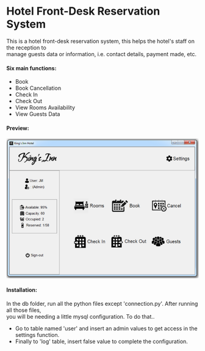 # Hotel Front-Desk Reservation System

This is a hotel front-desk reservation system, this helps the hotel's staff on the reception to \
manage guests data or information, i.e. contact details, payment made, etc.

#### Six main functions:
- Book
- Book Cancellation
- Check In
- Check Out
- View Rooms Availability
- View Guests Data

#### Preview:
![1]

[1]: assets/home.png

#### Installation:
In the db folder, run all the python files except 'connection.py'. After running all those files, \
you will be needing a little mysql configuration. To do that..

- Go to table named 'user' and insert an admin values to get access in the settings function.
- Finally to 'log' table, insert false value to complete the configuration.

